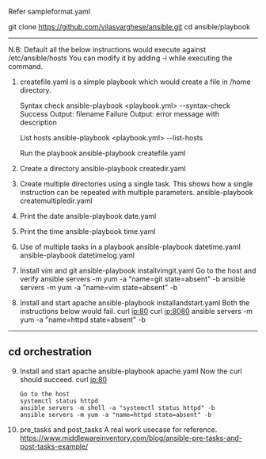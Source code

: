 
Refer sampleformat.yaml

git clone https://github.com/vilasvarghese/ansible.git
cd ansible/playbook

----------------------------------------------------------------------------------------------------------------------------
N.B: Default all the below instructions would execute against /etc/ansible/hosts
You can modify it by adding -i <inventory> while executing the command.

1. 	createfile.yaml is a simple playbook which would create a file in /home directory.

	Syntax check
		ansible-playbook <playbook.yml> --syntax-check
			Success Output: filename
			Failure Output: error message with description
		
	List hosts
		ansible-playbook <playbook.yml> --list-hosts
	
	Run the playbook
		ansible-playbook createfile.yaml

2. 	Create a directory
		ansible-playbook createdir.yaml
	
3. 	Create multiple directories using a single task.
	This shows how a single instruction can be repeated with multiple parameters.
		ansible-playbook createmultipledir.yaml

4. 	Print the date
		ansible-playbook date.yaml

5. 	Print the time
		ansible-playbook time.yaml
		
6. 	Use of multiple tasks in a playbook
		ansible-playbook datetime.yaml
		ansible-playbook datetimelog.yaml

7. 	Install vim and git
		ansible-playbook installvimgit.yaml
		Go to the host and verify
		ansible servers -m yum -a "name=git state=absent" -b
		ansible servers -m yum -a "name=vim state=absent" -b

8. 	Install and start apache
		ansible-playbook installandstart.yaml
		Both the instructions below would fail.
		curl <ip:80>
		curl <ip:8080>
		ansible servers -m yum -a "name=httpd state=absent" -b
-----------------------------------------------------------------
cd orchestration
-----------------------------------------------------------------	
9. 	Install and start apache
		ansible-playbook apache.yaml
		Now the curl should succeed.
		curl <ip:80>
		

		Go to the host 
		systemctl status httpd
		ansible servers -m shell -a "systemctl status httpd" -b
		ansible servers -m yum -a "name=httpd state=absent" -b

9. 	pre_tasks and post_tasks
		A real work usecase for reference.
			https://www.middlewareinventory.com/blog/ansible-pre-tasks-and-post-tasks-example/